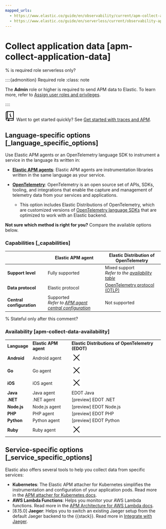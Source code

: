 ```yaml
---
mapped_urls:
  - https://www.elastic.co/guide/en/observability/current/apm-collect-application-data.html
  - https://www.elastic.co/guide/en/serverless/current/observability-apm-send-data-to-elastic.html
---
```



# Collect application data [apm-collect-application-data]

% is required role serverless only?

::::{admonition} Required role
:class: note

The **Admin** role or higher is required to send APM data to Elastic. To learn more, refer to [Assign user roles and privileges](../../../deploy-manage/users-roles/cloud-organization/user-roles.md#general-assign-user-roles).

::::

![documentation icon](../../../images/serverless-documentation.svg "") Want to get started quickly? See [Get started with traces and APM](../../../solutions/observability/apps/get-started-with-apm.md).

## Language-specific options [_language_specific_options]

Use Elastic APM agents or an OpenTelemetry language SDK to instrument a service in the language its written in:

* [**Elastic APM agents**](../../../solutions/observability/apps/elastic-apm-agents.md): Elastic APM agents are instrumentation libraries written in the same language as your service.
* [**OpenTelemetry**](../../../solutions/observability/apps/use-opentelemetry-with-apm.md): OpenTelemetry is an open source set of APIs, SDKs, tooling, and integrations that enable the capture and management of telemetry data from your services and applications.

    * This option includes Elastic Distributions of OpenTelemetry, which are customized versions of [OpenTelemetry language SDKs](https://opentelemetry.io/docs/languages/) that are optimized to work with an Elastic backend.


**Not sure which method is right for you?** Compare the available options below.


### Capabilities [_capabilities]

|  | Elastic APM agent | Elastic Distribution of OpenTelemetry |
| --- | --- | --- |
| **Support level** | Fully supported | Mixed support<br>*Refer to the* [*availability table*](../../../solutions/observability/apps/collect-application-data.md#apm-collect-data-availability) |
| **Data protocol** | Elastic protocol | [OpenTelemetry protocol (OTLP)](https://opentelemetry.io/docs/specs/otel/protocol/) |
| **Central configuration** | Supported<br>*Refer to* [*APM agent central configuration*](../../../solutions/observability/apps/apm-agent-central-configuration.md) | Not supported |

% Stateful only after this comment?

### Availability [apm-collect-data-availability]

|     |     |     |
| --- | --- | --- |
| **Language** | **Elastic APM agent** | **Elastic Distributions of OpenTelemetry (EDOT)** |
| **Android** | Android agent | ![Not available](../../../images/observability-cross.svg "") |
| **Go** | Go agent | ![Not available](../../../images/observability-cross.svg "") |
| **iOS** | iOS agent | ![Not available](../../../images/observability-cross.svg "") |
| **Java** | Java agent | EDOT Java |
| **.NET** | .NET agent | [preview] EDOT .NET |
| **Node.js** | Node.js agent | [preview] EDOT Node.js |
| **PHP** | PHP agent | [preview] EDOT PHP |
| **Python** | Python agent | [preview] EDOT Python |
| **Ruby** | Ruby agent | ![Not available](../../../images/observability-cross.svg "") |


## Service-specific options [_service_specific_options]

Elastic also offers several tools to help you collect data from specific services:

* **Kubernetes**: The Elastic APM attacher for Kubernetes simplifies the instrumentation and configuration of your application pods. Read more in the [APM attacher for Kubernetes docs](asciidocalypse://docs/apm-k8s-attacher/docs/reference/index.md).
* **AWS Lambda Functions**: Helps you monitor your AWS Lambda functions. Read more in the [APM Architecture for AWS Lambda docs](asciidocalypse://docs/apm-aws-lambda/docs/reference/index.md).
* [8.15.0] **Jaeger**: Helps you to switch an existing Jaeger setup from the default Jaeger backend to the {{stack}}. Read more in [Integrate with Jaeger](../../../solutions/observability/apps/integrate-with-jaeger-deprecated.md).